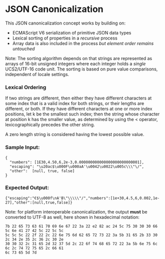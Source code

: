 # JSON Canonicalization

This JSON canonicalization concept works by building on:
- ECMAScript V6 serialization of primitive JSON data types
- Lexical sorting of properties in a *recursive* process
- Array data is also included in the process *but element order remains untouched*

Note: The sorting algorithm depends on that strings are represented as arrays of 16-bit unsigned integers where each integer holds a *single* UCS2/UTF-16 code unit.  The sorting is based on pure value comparisons, independent of locale settings.

### Lexical Ordering

If two strings are different, then either they have different characters at some index that is a valid index for both strings, or their lengths are different, or both. If they have different characters at one or more index positions, let k be the smallest such index; then the string whose character at position k has the smaller value, as determined by using the < operator, lexicographically precedes the other string.

A zero length string is considered having the lowest possible value.

### Sample Input:
```code
{
  "numbers": [1E30,4.50,6,2e-3,0.000000000000000000000000001],
  "escaping": "\u20ac$\u000F\u000aA'\u0042\u0022\u005c\\\"\/",
  "other":  [null, true, false]
}
```
### Expected Output:
```code
{"escaping":"€$\u000f\nA'B\"\\\\\"/","numbers":[1e+30,4.5,6,0.002,1e-27],"other":[null,true,false]}
```

Note: for platform interoperable canonicalization, the output **must** be converted to UTF-8
as well, here shown in hexadecimal notation:

```code
7b 22 65 73 63 61 70 69 6e 67 22 3a 22 e2 82 ac 24 5c 75 30 30 30 66 5c 6e 41 27 42 5c 22 5c 5c
5c 5c 5c 22 2f 22 2c 22 6e 75 6d 62 65 72 73 22 3a 5b 31 65 2b 33 30 2c 34 2e 35 2c 36 2c 30 2e
30 30 32 2c 31 65 2d 32 37 5d 2c 22 6f 74 68 65 72 22 3a 5b 6e 75 6c 6c 2c 74 72 75 65 2c 66 61
6c 73 65 5d 7d
```
